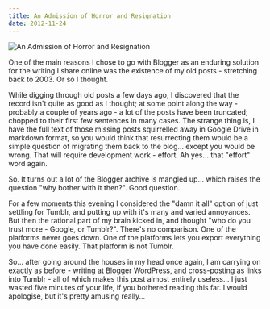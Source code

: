 ```yaml
---
title: An Admission of Horror and Resignation
date: 2012-11-24
---
```


![An Admission of Horror and Resignation](https://source.unsplash.com/l7dbl-sUg3k/1600x900)

One of the main reasons I chose to go with Blogger as an enduring solution for the writing I share online was the existence of my old posts - stretching back to 2003. Or so I thought.

While digging through old posts a few days ago, I discovered that the record isn't quite as good as I thought; at some point along the way - probably a couple of years ago - a lot of the posts have been truncated; chopped to their first few sentences in many cases. The strange thing is, I have the full text of those missing posts squirrelled away in Google Drive in markdown format, so you would think that resurrecting them would be a simple question of migrating them back to the blog... except you would be wrong. That will require development work - effort. Ah yes... that "effort" word again.

So. It turns out a lot of the Blogger archive is mangled up... which raises the question "why bother with it then?". Good question.

For a few moments this evening I considered the "damn it all" option of just settling for Tumblr, and putting up with it's many and varied annoyances. But then the rational part of my brain kicked in, and thought "who do you trust more - Google, or Tumblr?". There's no comparison. One of the platforms never goes down. One of the platforms lets you export everything you have done easily. That platform is not Tumblr.

So... after going around the houses in my head once again, I am carrying on exactly as before - writing at Blogger WordPress, and cross-posting as links into Tumblr - all of which makes this post almost entirely useless... I just wasted five minutes of your life, if you bothered reading this far. I would apologise, but it's pretty amusing really...